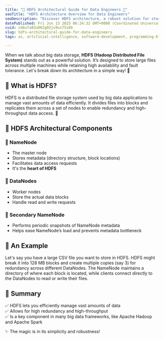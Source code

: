 ```yaml
---
title: "🏹 HDFS Architectural Guide for Data Engineers 📁"
seoTitle: "HDFS Architecture Overview for Data Engineers"
seoDescription: "Discover HDFS architecture, a robust solution for storing and managing large-scale data efficiently with high availability and fault tolerance"
datePublished: Fri Jun 13 2025 06:24:32 GMT+0000 (Coordinated Universal Time)
cuid: cmbufa83u002g02jv9us75i6b
slug: hdfs-architectural-guide-for-data-engineers
tags: ai, artificial-intelligence, software-development, programming-blogs, aws, python, data-science, machine-learning, computer-science, data-analysis, coding, software-engineering, dataengineering, programming-tips

---
```


When we talk about big data storage, **HDFS (Hadoop Distributed File System)** stands out as a powerful solution. It’s designed to store large files across multiple machines while retaining high availability and fault tolerance. Let's break down its architecture in a simple way! 🚀

## 🍕 What is HDFS?

HDFS is a distributed file storage system used by big data applications to manage vast amounts of data efficiently. It divides files into blocks and replicates them across a set of nodes to enable redundancy and high-throughput data access. 🏹

## 🏹 HDFS Architectural Components

### 🏹 NameNode
- The master node
- Stores metadata (directory structure, block locations)
- Facilitates data access requests
- It's the **heart of HDFS**

### 🏹 DataNodes
- Worker nodes
- Store the actual data blocks
- Handle read and write requests

### 🏹 Secondary NameNode
- Performs periodic snapshots of NameNode metadata
- Helps ease NameNode’s load and prevents metadata bottleneck

## 🍕 An Example

Let's say you have a large CSV file you want to store in HDFS. HDFS might break it into 128 MB blocks and create multiple copies (say 3) for redundancy across different DataNodes. The NameNode maintains a directory of where each block is located, while clients connect directly to the DataNodes to read or write their files.

## 🍕 Summary

✅ HDFS lets you efficiently manage vast amounts of data  
✅ Allows for high redundancy and high-throughput  
✅ Is a key component in many big data frameworks, like Apache Hadoop and Apache Spark  

✨ The magic is in its simplicity and robustness! 
